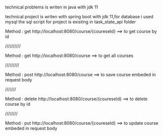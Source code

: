 
technical problems is writen in java with jdk 11

technical project is writen with spring boot with jdk 11,for database i used mysql
the sql script for project is existing in task_state_api folder


Method : get    http://localhost:8080/course/{coureseId}    ==> to get course by id

//////////

Method : get    http://localhost:8080/course    ==> to get all courses

/////////

Method : post    http://localhost:8080/course    ==> to save course embeded in request body

///////

Method : delete    http://localhost:8080/course/{coureseId}    ==> to delete course by id

////////

Method : put    http://localhost:8080/course/{coureseId}    ==> to update course embeded in request body 

